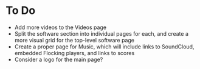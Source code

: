 # To Do

* Add more videos to the Videos page
* Split the software section into individual pages for each, and create a more visual grid for the top-level software page
* Create a proper page for Music, which will include links to SoundCloud, embedded Flocking players, and links to scores
* Consider a logo for the main page?
